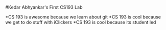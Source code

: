 #Kedar Abhyankar's First CS193 Lab

*CS 193 is awesome because we learn about git
*CS 193 is cool because we get to do stuff with iClickers
*CS 193 is cool because its student led

